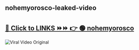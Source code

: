 
 ## nohemyorosco-leaked-video 

# <h2><a href="https://clipsfans.com/nohemyorosco&ref=git">🔗 Click to LINKS ⏩⏩ 👉 🟢 nohemyorosco </a></h2>

<a href="https://clipsfans.com/nohemyorosco&ref=git" rel="nofollow" data-target="animated-image.originalLink"><img src="https://i.ibb.co.com/xMMVF88/686577567.gif" alt="Viral Video Original" style="max-width: 100%; display: inline-block;" data-target="animated-image.originalImage"></a>
